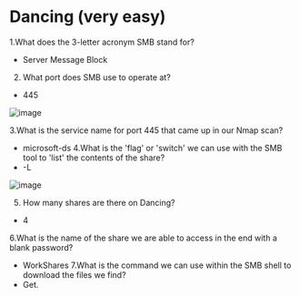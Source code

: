 # Dancing (very easy)

1.What does the 3-letter acronym SMB stand for?
* Server Message Block 
2. What port does SMB use to operate at? 
* 445

![image](https://user-images.githubusercontent.com/107659588/209964131-ebf847d3-b013-4594-bccc-31544788f97d.png)

3.What is the service name for port 445 that came up in our Nmap scan? 
* microsoft-ds
4.What is the 'flag' or 'switch' we can use with the SMB tool to 'list' the contents of the share?
* -L

![image](https://user-images.githubusercontent.com/107659588/209966611-ed7c1d23-e034-48e1-984c-b6644a5c641e.png)

5. How many shares are there on Dancing? 
* 4

6.What is the name of the share we are able to access in the end with a blank password?
* WorkShares 
7.What is the command we can use within the SMB shell to download the files we find? 
* Get.


